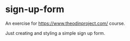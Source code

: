 # sign-up-form

An exercise for https://www.theodinproject.com/ course.

Just creating and styling a simple sign up form.
